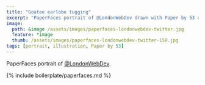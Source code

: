 ```yaml
---
title: "Goatee earlobe tugging"
excerpt: "PaperFaces portrait of @LondonWebDev drawn with Paper by 53 on an iPad."
image: 
  path: &image /assets/images/paperfaces-londonwebdev-twitter.jpg 
  feature: *image
  thumb: /assets/images/paperfaces-londonwebdev-twitter-150.jpg
tags: [portrait, illustration, Paper by 53]
---
```


PaperFaces portrait of [@LondonWebDev](http://twitter.com/LondonWebDev).

{% include boilerplate/paperfaces.md %}
